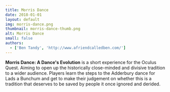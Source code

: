 ```yaml
---
title: Morris Dance
date: 2018-01-01
layout: default
img: morris-dance.png
thumbnail: morris-dance-thumb.png
alt: Morris Dance
small: false
authors:
  - ['Ben Tandy', 'http://www.afriendcalledben.com/']
---
```


<b>Morris Dance: A Dance's Evolution</b> is a short experience for the Oculus Quest. Aiming to open up the historically close-minded and divisive tradition to a wider audience. Players learn the steps to the Adderbury dance for Lads a Bunchum and get to make their judgement on whether this is a tradition that deserves to be saved by people it once ignored and derided.
